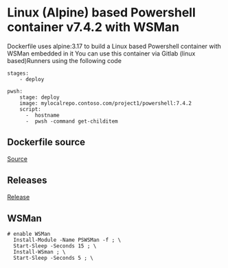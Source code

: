 # Linux (Alpine) based Powershell container v7.4.2 with WSMan
Dockerfile uses alpine:3.17 to build a Linux based Powershell container with WSMan embedded in it
You can use this container via Gitlab (linux based)Runners using the following code
```
stages:
    - deploy

pwsh:
    stage: deploy
    image: mylocalrepo.contoso.com/project1/powershell:7.4.2
    script:
      -  hostname  
      -  pwsh -command get-childitem
```
## Dockerfile source
[Source](https://github.com/PowerShell/PowerShell-Docker/blob/master/release/7-4/alpine317/docker/Dockerfile)

## Releases
[Release](https://github.com/PowerShell/PowerShell/releases/tag/v7.4.2)

## WSMan
```
# enable WSMan
  Install-Module -Name PSWSMan -f ; \
  Start-Sleep -Seconds 15 ; \
  Install-WSman ; \
  Start-Sleep -Seconds 5 ; \
```

